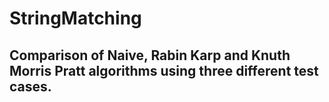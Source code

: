 # StringMatching

## Comparison of Naive, Rabin Karp and Knuth Morris Pratt algorithms using three different test cases.
